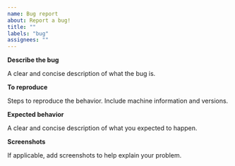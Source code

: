 ```yaml
---
name: Bug report
about: Report a bug!
title: ""
labels: "bug"
assignees: ""
---
```


**Describe the bug**

A clear and concise description of what the bug is.

**To reproduce**

Steps to reproduce the behavior. Include machine information and versions.

**Expected behavior**

A clear and concise description of what you expected to happen.

**Screenshots**

If applicable, add screenshots to help explain your problem.